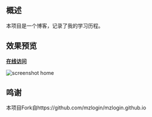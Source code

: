 ## 概述

本项目是一个博客，记录了我的学习历程。

## 效果预览

**[在线访问](https://accelyu.xyz)**

![screenshot home](https://mazhuang.org/assets/images/screenshots/home.png)

## 鸣谢

本项目Fork自https://github.com/mzlogin/mzlogin.github.io